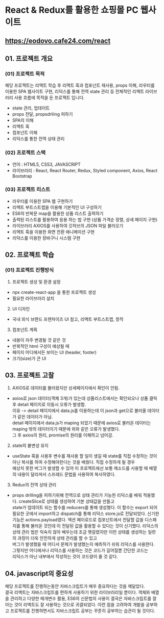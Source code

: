 # React & Redux를 활용한 쇼핑몰 PC 웹사이트

## https://eodovo.cafe24.com/react

## 01. 프로젝트 개요

### (01) 프로젝트 목적
해당 프로젝트는 리액트 학습 후 리액트 훅과 컴포넌트 재사용, props 이해, 라우터를 이용한 SPA 웹사이트 구현, 리덕스를 통해
전역 state 관리 등 전체적인 리액트 라이브러리 사용 흐름에 목적을 둔 프로젝트 입니다. 

* state 관리, 업데이트
* props 전달, propsdrliing 피하기
* SPA의 이해
* 리액트 훅
* 컴포넌트 이해
* 리덕스를 통한 전역 상태 관리

### (02) 프로젝트 스택
* 언어 : HTML5, CSS3, JAVASCRIPT
* 라이브러리 : React, React Router, Redux, Styled component, Axios, React Bootstrap

### (03) 프로젝트 리스트
* 라우터를 이용한 SPA 웹 구현하기
* 리액트 부트스트랩을 이용해 기본적인 UI 구성하기
* ES6의 반복문 map을 활용한 상품 리스트 출력하기
* 출력된 리스트를 활용하여 응용 하는 법 구현 (상품 가격순 정렬, 상세 페이지 구현)
* 라이브러리 AXIOS를 사용하여 깃허브의 JSON 파일 불러오기 
* 리액트 훅을 이용한 화면 전환 애니메이션 구현
* 리덕스를 이용한 장바구니 시스템 구현

## 02. 프로젝트 학습

### (01) 프로젝트 진행방식
  1. 프로젝트 생성 및 환경 설정
  * npx create-react-app 을 통한 프로젝트 생성
  * 필요한 라이브러리 설치  
  
  2. UI 디자인
  * 국내 외식 브랜드 프렌차이즈 UI 참고, 리액트 부트스트랩, 창작
  
  3. 컴포넌트 계획
  * 내용이 자주 변경될 것 같은 것
  * 반복적인 html 구성이 예상될 때
  * 페이지 어디에서든 보이는 UI (header, footer)
  * 크기(size)가 큰 UI
  
## 03. 프로젝트 고찰
  1. AXIOS로 데이터를 불러왔지만 상세페이지에서 확인이 안됨.
  *  axios로 json 데이터(객체 3개)가 있는데 상품리스트에서는 확인되오나 상품 클릭 후 detail 페이지로 이동시 오류가 발생함.<br>
     이유 -> detail 페이지에서 data.js를 이용하는데 이 json과 get으로 불러올 데이터가 같은 데이터가 아님.<br>
     detail 페이지에서 data.js가 maping 되었기 때문에 axios로 불러온 데이터는 maping 밖의 데이터이기 때문에 위와 같은 오류가 발생했다.<br>
     그 후 axios의 원리, promise의 원리를 이해하고 넘어감.
     
  2. state의 불변성 유지
  * useState 훅을 사용후 변수를 재사용 할 일이 생길 때 state를 직접 수정하는 것이 아닌 복사를 하여 수정해야한다는 것을 배웠다. 직접 수정하게 될 경우<br>
    예상치 못한 버그가 발생할 수 있어 이 프로젝트에선 보통 메소드를 사용할 때 배열의 내용이 달라져서 스프레드 문법을 사용하여 복사하였다.
    
  3. Redux의 전역 상태 관리
  *  props drilling을 피하기위해 전역으로 상태 관리가 가능한 리덕스를 배워 적용했다. createSlice로 상태를 생성하여 기본 상태값을 만들고<br>
     state가 업데이트 되는 함수를 reducers를 통해 생성했다. 이 함수는 export 되어 필요한 곳에서 import하고 dispatch를 통해 리덕스 store.js로 전달되었다.
     신기한 기능은 actions.payload였다. 액션 페이로드로 컴포넌트에서 전달할 값을 디스패치를 통해 불러온 것인데 이 전달된 값을 활용할 수 있다는 것이 신기했다.
     리덕스의 상태 관리 법은 익숙치 않아 배우는데 조금 햇갈렸지만 이런 상태를 생성하는 일련의 과정이 더욱 안전하게 상태 관리를 할 수 있고<br>
     버그가 발생했을 때 어디서 문제가 발생했는지 예측하기 쉬워 리덕스를 사용한다. 그렇지만 어디에서나 리덕스를 사용하는 것은 코드가 길어질뿐 간단한 코드는<br>
     리덕스가 아닌 내부에서 작성하는 것이 코드량이 줄 것 같다.
 
## 04. javascript의 중요성
해당 프로젝트를 진행하는동안 자바스크립트가 매우 중요하다는 것을 깨달았다.<br>
결국 리액트는 자바스크립트를 편하게 사용하기 위한 라이브러리일 뿐이다. 객체와 배열을 관리하고 다양한 매개변수 활용, ES6의 신문법의 사용이
결국은 자바스크립트를 잘 아는 것이 리액트도 잘 사용하는 것으로 귀결되었다. 이런 점을 고려하여 개발을 공부하고 프로젝트를 진행하면서도 자바스크립트 공부는
꾸준히 공부하는 습관이 될 것이다.
     

